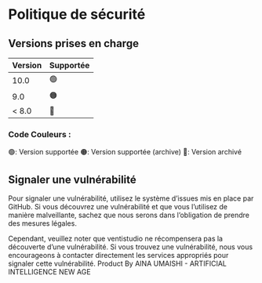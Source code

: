 # Politique de sécurité

## Versions prises en charge
| Version | Supportée |
| ------- | --------- |
| 10.0    | 🟢 |
| 9.0     | 🟠 |
| < 8.0   | 🔴 |

### Code Couleurs :
🟢: Version supportée
🟠: Version supportée (archive)
🔴: Version archivé

## Signaler une vulnérabilité

Pour signaler une vulnérabilité, utilisez le système d’issues mis en place par GitHub. 
Si vous découvrez une vulnérabilité et que vous l’utilisez de manière malveillante, sachez que nous serons dans l’obligation de prendre des mesures légales.

Cependant, veuillez noter que ventistudio ne récompensera pas la découverte d’une vulnérabilité. 
Si vous trouvez une vulnérabilité, nous vous encourageons à contacter directement les services appropriés pour signaler cette vulnérabilité.
Product By AINA UMAISHI - ARTIFICIAL INTELLIGENCE NEW AGE
